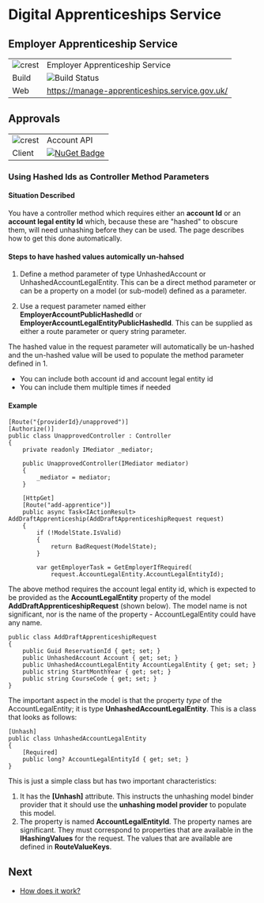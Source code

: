 # Digital Apprenticeships Service

## Employer Apprenticeship Service

|               |               |
| ------------- | ------------- |
|![crest](https://assets.publishing.service.gov.uk/government/assets/crests/org_crest_27px-916806dcf065e7273830577de490d5c7c42f36ddec83e907efe62086785f24fb.png)|Employer Apprenticeship Service|
| Build | ![Build Status](https://sfa-gov-uk.visualstudio.com/_apis/public/build/definitions/c39e0c0b-7aff-4606-b160-3566f3bbce23/101/badge) |
| Web  | https://manage-apprenticeships.service.gov.uk/  |

## Approvals

|               |               |
| ------------- | ------------- |
|![crest](https://assets.publishing.service.gov.uk/government/assets/crests/org_crest_27px-916806dcf065e7273830577de490d5c7c42f36ddec83e907efe62086785f24fb.png)| Account API |
| Client  | [![NuGet Badge](https://buildstats.info/nuget/SFA.DAS.Account.Api.Client)](https://www.nuget.org/packages/SFA.DAS.Account.Api.Client)  |


### Using Hashed Ids as Controller Method Parameters


#### Situation Described

You have a controller method which requires either an **account Id** or an **account legal entity Id** which, because these are "hashed" to obscure them, will need unhashing before they can be used.
The page describes how to get this done automatically.

#### Steps to have hashed values automically un-hahsed

1. Define a method parameter of type UnhashedAccount or UnhashedAccountLegalEntity. This can be a direct method parameter or can be a property on a model (or sub-model) defined as a parameter.

2. Use a request parameter named either **EmployerAccountPublicHashedId** or **EmployerAccountLegalEntityPublicHashedId**. This can be supplied as either a route parameter or query string parameter.  

The hashed value in the request parameter will automatically be un-hashed and the un-hashed value will be used to populate the method parameter defined in 1.

- You can include both account id and account legal entity id
- You can include them multiple times if needed


#### Example

    [Route("{providerId}/unapproved")]
    [Authorize()]
    public class UnapprovedController : Controller
    {
        private readonly IMediator _mediator;

        public UnapprovedController(IMediator mediator)
        {
            _mediator = mediator;
        }

        [HttpGet]
        [Route("add-apprentice")]
        public async Task<IActionResult> AddDraftApprenticeship(AddDraftApprenticeshipRequest request)
        {
            if (!ModelState.IsValid)
            {
                return BadRequest(ModelState);
            }

            var getEmployerTask = GetEmployerIfRequired(
                request.AccountLegalEntity.AccountLegalEntityId);  

The above method requires the account legal entity id, which is expected to be provided as the **AccountLegalEntity** property of the model **AddDraftApprenticeshipRequest** (shown below). The model name is not significant, nor is the name of the property - AccountLegalEntity could have any name.


    public class AddDraftApprenticeshipRequest
    {
        public Guid ReservationId { get; set; }
        public UnhashedAccount Account { get; set; }
        public UnhashedAccountLegalEntity AccountLegalEntity { get; set; }
        public string StartMonthYear { get; set; }
        public string CourseCode { get; set; }
    }

The important aspect in the model is that the property _type_ of the AccountLegalEntity; it is type **UnhashedAccountLegalEntity**. This is a class that looks as follows:

    [Unhash]
    public class UnhashedAccountLegalEntity 
    {
        [Required]
        public long? AccountLegalEntityId { get; set; }
    }

This is just a simple class but has two important characteristics:

1. It has the **[Unhash]** attribute. This instructs the unhashing model binder provider that it should use the **unhashing model provider** to populate this model.
2. The property is named **AccountLegalEntityId**. The property names are significant. They must correspond to properties that are available in the **IHashingValues** for the request. The values that are available are defined in **RouteValueKeys**.   



## Next
* [How does it work?](UnhashingModelBindingImplementation.md "How does it work?")
